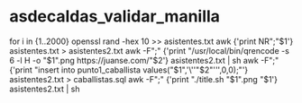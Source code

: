 # asdecaldas_validar_manilla

for i in {1..2000}
openssl rand -hex 10 >> asistentes.txt
awk {'print NR";"$1'} asistentes.txt > asistentes2.txt
awk -F";" {'print "/usr/local/bin/qrencode -s 6 -l H -o "$1".png https://juanse.com/"$2'} asistentes2.txt | sh
awk -F";" {'print "insert into punto1_caballista values("$1",'\''"$2"'\'',0,0);"'} asistentes2.txt > caballistas.sql
awk -F";" {'print "./title.sh "$1".png "$1'} asistentes2.txt | sh 

